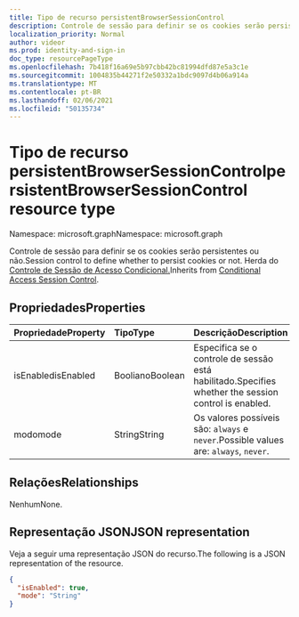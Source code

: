 ```yaml
---
title: Tipo de recurso persistentBrowserSessionControl
description: Controle de sessão para definir se os cookies serão persistentes ou não.
localization_priority: Normal
author: videor
ms.prod: identity-and-sign-in
doc_type: resourcePageType
ms.openlocfilehash: 7b418f16a69e5b97cbb42bc81994dfd87e5a3c1e
ms.sourcegitcommit: 1004835b44271f2e50332a1bdc9097d4b06a914a
ms.translationtype: MT
ms.contentlocale: pt-BR
ms.lasthandoff: 02/06/2021
ms.locfileid: "50135734"
---
```

# <a name="persistentbrowsersessioncontrol-resource-type"></a><span data-ttu-id="03f9a-103">Tipo de recurso persistentBrowserSessionControl</span><span class="sxs-lookup"><span data-stu-id="03f9a-103">persistentBrowserSessionControl resource type</span></span>

<span data-ttu-id="03f9a-104">Namespace: microsoft.graph</span><span class="sxs-lookup"><span data-stu-id="03f9a-104">Namespace: microsoft.graph</span></span>

<span data-ttu-id="03f9a-105">Controle de sessão para definir se os cookies serão persistentes ou não.</span><span class="sxs-lookup"><span data-stu-id="03f9a-105">Session control to define whether to persist cookies or not.</span></span> <span data-ttu-id="03f9a-106">Herda do [Controle de Sessão de Acesso Condicional.](conditionalaccesssessioncontrol.md)</span><span class="sxs-lookup"><span data-stu-id="03f9a-106">Inherits from [Conditional Access Session Control](conditionalaccesssessioncontrol.md).</span></span>

## <a name="properties"></a><span data-ttu-id="03f9a-107">Propriedades</span><span class="sxs-lookup"><span data-stu-id="03f9a-107">Properties</span></span>

| <span data-ttu-id="03f9a-108">Propriedade</span><span class="sxs-lookup"><span data-stu-id="03f9a-108">Property</span></span>     | <span data-ttu-id="03f9a-109">Tipo</span><span class="sxs-lookup"><span data-stu-id="03f9a-109">Type</span></span>        | <span data-ttu-id="03f9a-110">Descrição</span><span class="sxs-lookup"><span data-stu-id="03f9a-110">Description</span></span> |
|:-------------|:------------|:------------|
|<span data-ttu-id="03f9a-111">isEnabled</span><span class="sxs-lookup"><span data-stu-id="03f9a-111">isEnabled</span></span>     |<span data-ttu-id="03f9a-112">Booliano</span><span class="sxs-lookup"><span data-stu-id="03f9a-112">Boolean</span></span>      | <span data-ttu-id="03f9a-113">Especifica se o controle de sessão está habilitado.</span><span class="sxs-lookup"><span data-stu-id="03f9a-113">Specifies whether the session control is enabled.</span></span> |
|<span data-ttu-id="03f9a-114">modo</span><span class="sxs-lookup"><span data-stu-id="03f9a-114">mode</span></span>|<span data-ttu-id="03f9a-115">String</span><span class="sxs-lookup"><span data-stu-id="03f9a-115">String</span></span>| <span data-ttu-id="03f9a-116">Os valores possíveis são: `always` e `never`.</span><span class="sxs-lookup"><span data-stu-id="03f9a-116">Possible values are: `always`, `never`.</span></span>|

## <a name="relationships"></a><span data-ttu-id="03f9a-117">Relações</span><span class="sxs-lookup"><span data-stu-id="03f9a-117">Relationships</span></span>

<span data-ttu-id="03f9a-118">Nenhum</span><span class="sxs-lookup"><span data-stu-id="03f9a-118">None.</span></span>

## <a name="json-representation"></a><span data-ttu-id="03f9a-119">Representação JSON</span><span class="sxs-lookup"><span data-stu-id="03f9a-119">JSON representation</span></span>

<span data-ttu-id="03f9a-120">Veja a seguir uma representação JSON do recurso.</span><span class="sxs-lookup"><span data-stu-id="03f9a-120">The following is a JSON representation of the resource.</span></span>

<!-- {
  "blockType": "resource",
  "optionalProperties": [

  ],
  "@odata.type": "microsoft.graph.persistentBrowserSessionControl",
  "baseType": "microsoft.graph.conditionalAccessSessionControl"
}-->

```json
{
  "isEnabled": true,
  "mode": "String"
}
```

<!-- uuid: 16cd6b66-4b1a-43a1-adaf-3a886856ed98
2019-02-04 14:57:30 UTC -->
<!-- {
  "type": "#page.annotation",
  "description": "persistentBrowserSessionControl resource",
  "keywords": "",
  "section": "documentation",
  "tocPath": ""
}-->

